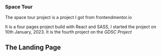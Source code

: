### Space Tour

The space tour project is a project I got from frontendmentor.io <br>

It is a four pages project build with React and SASS, I started the project on 10th January, 2023. It is the fourth project on the <i>GDSC Project</i>

## The Landing Page
